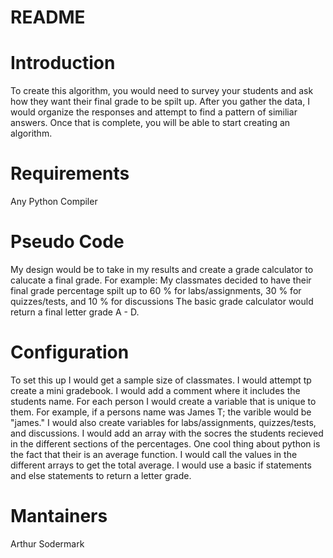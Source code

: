 # README



# Introduction
To create this algorithm, you would need to survey your students and ask how they want their final grade to be spilt up. After you gather the data, I would organize the responses and attempt to find a pattern of similiar answers. Once that is complete, you will be able to start creating an algorithm. 


# Requirements
Any Python Compiler


# Pseudo Code
My design would be to take in my results and create a grade calculator to calucate a final grade. For example:
 My classmates decided to have their final grade percentage spilt up to 60 % for labs/assignments, 30 % for quizzes/tests, and 10 % for discussions 
 The basic grade calculator would return a final letter grade A - D.

# Configuration 
To set this up I would get a sample size of classmates. I would attempt tp create a mini gradebook. I would add a comment where it includes the students name. For each person I would create a variable that is unique to them. For example, if a persons name was James T; the varible would be "james." I would also create variables for labs/assignments, quizzes/tests, and discussions. I would add an array with the socres the students recieved in the different sections of the percentages. One cool thing about python is the fact that their is an average function. I would call the values in the different arrays to get the total average. I would use a basic if statements and else statements to return a letter grade. 



# Mantainers 
Arthur Sodermark 
